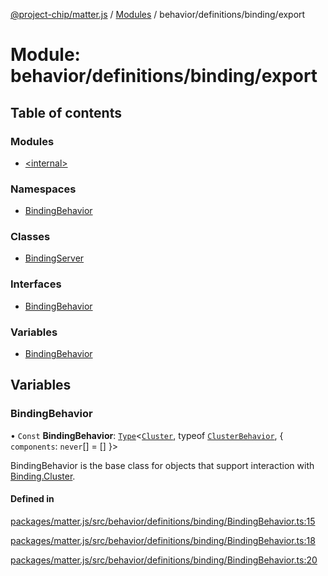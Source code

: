[@project-chip/matter.js](../README.md) / [Modules](../modules.md) / behavior/definitions/binding/export

# Module: behavior/definitions/binding/export

## Table of contents

### Modules

- [\<internal\>](behavior_definitions_binding_export._internal_.md)

### Namespaces

- [BindingBehavior](behavior_definitions_binding_export.BindingBehavior.md)

### Classes

- [BindingServer](../classes/behavior_definitions_binding_export.BindingServer.md)

### Interfaces

- [BindingBehavior](../interfaces/behavior_definitions_binding_export.BindingBehavior-1.md)

### Variables

- [BindingBehavior](behavior_definitions_binding_export.md#bindingbehavior)

## Variables

### BindingBehavior

• `Const` **BindingBehavior**: [`Type`](../interfaces/behavior_cluster_export.ClusterBehavior.Type.md)\<[`Cluster`](../interfaces/cluster_export.Binding.Cluster.md), typeof [`ClusterBehavior`](behavior_cluster_export.ClusterBehavior.md), \{ `components`: `never`[] = [] }\>

BindingBehavior is the base class for objects that support interaction with [Binding.Cluster](cluster_export.Binding.md#cluster).

#### Defined in

[packages/matter.js/src/behavior/definitions/binding/BindingBehavior.ts:15](https://github.com/project-chip/matter.js/blob/3adaded6/packages/matter.js/src/behavior/definitions/binding/BindingBehavior.ts#L15)

[packages/matter.js/src/behavior/definitions/binding/BindingBehavior.ts:18](https://github.com/project-chip/matter.js/blob/3adaded6/packages/matter.js/src/behavior/definitions/binding/BindingBehavior.ts#L18)

[packages/matter.js/src/behavior/definitions/binding/BindingBehavior.ts:20](https://github.com/project-chip/matter.js/blob/3adaded6/packages/matter.js/src/behavior/definitions/binding/BindingBehavior.ts#L20)
